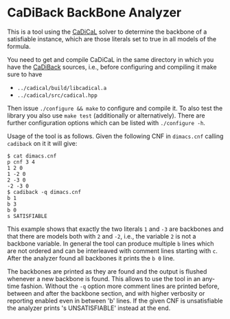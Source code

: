 # CaDiBack BackBone Analyzer

This is a tool using the [CaDiCaL](https://github.com/arminbiere/cadical)
solver to determine the backbone of a satisfiable instance, which are those
literals set to true in all models of the formula.

You need to get and compile CaDiCaL in the same directory in which you have
the [CaDiBack](https://github.com/arminbiere/cadiback) sources, i.e.,
before configuring and compiling it make sure to have

- `../cadical/build/libcadical.a`
- `../cadical/src/cadical.hpp`

Then issue `./configure && make` to configure and compile it.  To also test
the library you also use `make test` (additionally or alternatively).  There
are further configuration options which can be listed with `./configure -h`.

Usage of the tool is as follows.  Given the following CNF in `dimacs.cnf`
calling `cadiback` on it it will give:

```
$ cat dimacs.cnf
p cnf 3 4
1 2 0
1 -2 0
2 -3 0
-2 -3 0
$ cadiback -q dimacs.cnf
b 1
b 3
b 0
s SATISFIABLE
```

This example shows that exactly the two literals `1` and `-3` are backbones
and that there are models both with `2` and `-2`, i.e., the variable `2` is
not a backbone variable.  In general the tool can produce multiple `b` lines
which are not ordered and can be interleaved with comment lines starting
with `c`.  After the analyzer found all backbones it prints the `b 0` line.

The backbones are printed as they are found and the output is flushed
whenever a new backbone is found.  This allows to use the tool in an
any-time fashion.  Without the `-q` option more comment lines are printed
before, between and after the backbone section, and with higher verbosity or
reporting enabled even in between 'b' lines.  If the given CNF is
unsatisfiable the analyzer prints 's UNSATISFIABLE' instead at the end.
